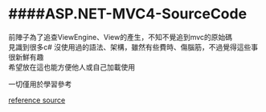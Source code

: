 ####ASP.NET-MVC4-SourceCode
=======================
前陣子為了追查ViewEngine、View的產生，不知不覺追到mvc的原始碼  
見識到很多c# 沒使用過的語法、架構，雖然有些費時、傷腦筋，不過覺得這些事很新鮮有趣  
希望放在這也能方便他人或自己加載使用  

一切僅用於學習參考

[reference source](http://aspnetwebstack.codeplex.com/SourceControl/latest)
